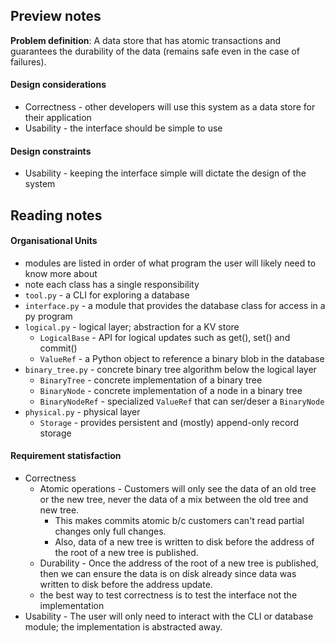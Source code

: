 ## Preview notes
**Problem definition**: A data store that has atomic transactions and guarantees the durability of the data (remains safe even in the case of failures).

#### Design considerations
* Correctness - other developers will use this system as a data store for their application
* Usability - the interface should be simple to use

#### Design constraints
* Usability - keeping the interface simple will dictate the design of the system

## Reading notes
#### Organisational Units
* modules are listed in order of what program the user will likely need to know more about
* note each class has a single responsibility
* `tool.py` - a CLI for exploring a database
* `interface.py` - a module that provides the database class for access in a py program
* `logical.py` - logical layer; abstraction for a KV store
  * `LogicalBase` - API for logical updates such as get(), set() and commit()
  * `ValueRef` - a Python object to reference a binary blob in the database
* `binary_tree.py` - concrete binary tree algorithm below the logical layer
  * `BinaryTree` - concrete implementation of a binary tree
  * `BinaryNode` - concrete implementation of a node in a binary tree
  * `BinaryNodeRef` - specialized `ValueRef` that can ser/deser a `BinaryNode`
* `physical.py` - physical layer
  * `Storage` - provides persistent and (mostly) append-only record storage    

#### Requirement statisfaction
* Correctness
  * Atomic operations - Customers will only see the data of an old tree or the new tree, never the data of a mix between the old tree and new tree. 
    * This makes commits atomic b/c customers can't read partial changes only full changes.
    * Also, data of a new tree is written to disk before the address of the root of a new tree is published.
  * Durability - Once the address of the root of a new tree is published, then we can ensure the data is on disk already since data was written to disk before the address update.
  * the best way to test correctness is to test the interface not the implementation
* Usability - The user will only need to interact with the CLI or database module; the implementation is abstracted away.
